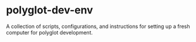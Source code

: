 polyglot-dev-env
================

A collection of scripts, configurations, and instructions for setting up a fresh computer for polyglot development.
